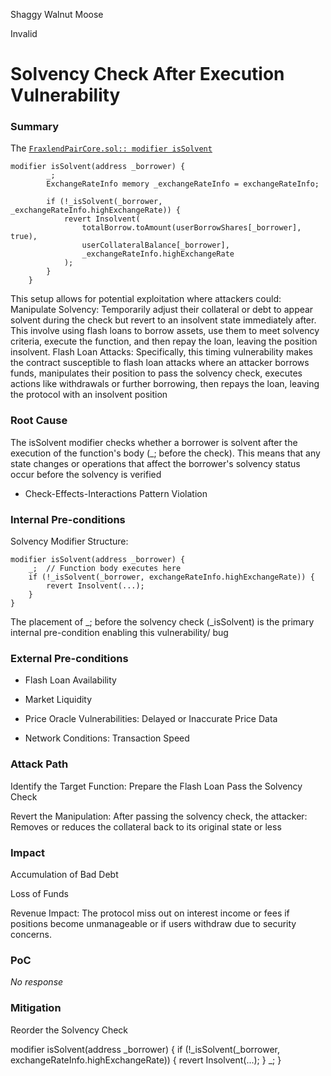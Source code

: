 Shaggy Walnut Moose

Invalid

# Solvency Check After Execution Vulnerability

### Summary

The  [`FraxlendPairCore.sol:: modifier isSolvent`](https://github.com/sherlock-audit/2025-01-peapods-finance/blob/main/fraxlend/src/contracts/FraxlendPairCore.sol#L242)

 
```
modifier isSolvent(address _borrower) {
        _;
        ExchangeRateInfo memory _exchangeRateInfo = exchangeRateInfo;

        if (!_isSolvent(_borrower, _exchangeRateInfo.highExchangeRate)) {
            revert Insolvent(
                totalBorrow.toAmount(userBorrowShares[_borrower], true),
                userCollateralBalance[_borrower],
                _exchangeRateInfo.highExchangeRate
            );
        }
    }

```


This setup allows for potential exploitation where attackers could:
Manipulate Solvency: Temporarily adjust their collateral or debt to appear solvent during the check but revert to an insolvent state immediately after. This  involve using flash loans to borrow assets, use them to meet solvency criteria, execute the function, and then repay the loan, leaving the position insolvent.
Flash Loan Attacks: Specifically, this timing vulnerability makes the contract susceptible to flash loan attacks where an attacker borrows funds, manipulates their position to pass the solvency check, executes actions like withdrawals or further borrowing, then repays the loan, leaving the protocol with an insolvent position

### Root Cause

The isSolvent modifier checks whether a borrower is solvent after the execution of the function's body (_; before the check). This means that any state changes or operations that affect the borrower's solvency status occur before the solvency is verified

* Check-Effects-Interactions Pattern Violation

### Internal Pre-conditions

Solvency Modifier Structure:
```
modifier isSolvent(address _borrower) {
    _;  // Function body executes here
    if (!_isSolvent(_borrower, exchangeRateInfo.highExchangeRate)) {
        revert Insolvent(...);
    }
}
```

The placement of _; before the solvency check (_isSolvent) is the primary internal pre-condition enabling this vulnerability/ bug

### External Pre-conditions

* Flash Loan Availability
* Market Liquidity

* Price Oracle Vulnerabilities:
    Delayed or Inaccurate Price Data
* Network Conditions:
     Transaction Speed

### Attack Path

Identify the Target Function:
Prepare the Flash Loan
Pass the Solvency Check

Revert the Manipulation:
After passing the solvency check, the attacker:
Removes or reduces the collateral back to its original state or less



### Impact

Accumulation of Bad Debt

Loss of Funds

Revenue Impact:
The protocol  miss out on interest income or fees if positions become unmanageable or if users withdraw due to security concerns.

### PoC

_No response_

### Mitigation

Reorder the Solvency Check

modifier isSolvent(address _borrower) {
    if (!_isSolvent(_borrower, exchangeRateInfo.highExchangeRate)) {
        revert Insolvent(...);
    }
    _;
}